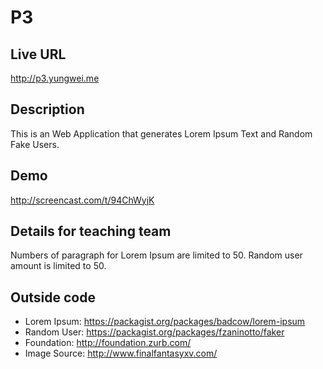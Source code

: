 # P3

## Live URL
<http://p3.yungwei.me>

## Description
This is an Web Application that generates Lorem Ipsum Text and Random Fake Users.

## Demo
<http://screencast.com/t/94ChWyjK>

## Details for teaching team
Numbers of paragraph for Lorem Ipsum are limited to 50.
Random user amount is limited to 50.

## Outside code
* Lorem Ipsum: <https://packagist.org/packages/badcow/lorem-ipsum>
* Random User: <https://packagist.org/packages/fzaninotto/faker>
* Foundation: <http://foundation.zurb.com/>
* Image Source: <http://www.finalfantasyxv.com/>
